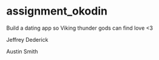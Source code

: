 # assignment_okodin

Build a dating app so Viking thunder gods can find love &lt;3

Jeffrey Dederick

Austin Smith
